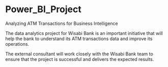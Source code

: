 # Power_BI_Project
 Analyzing ATM Transactions for Business Intelligence
 
The data analytics project for Wisabi Bank is an important initiative that will help the bank to understand its ATM transactions data and improve its operations.

The external consultant will work closely with the Wisabi Bank team to ensure that the project is successful and delivers the expected results.
